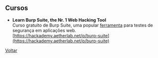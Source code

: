 ## Cursos

- **Learn Burp Suite, the Nr. 1 Web Hacking Tool**  
  Curso gratuito de Burp Suite, uma popular [ferramenta](../ferramentas/)
  para testes de segurança em aplicações web.  
  [https://hackademy.aetherlab.net/p/burp-suite](https://hackademy.aetherlab.net/p/burp-suite)

[Voltar](../)